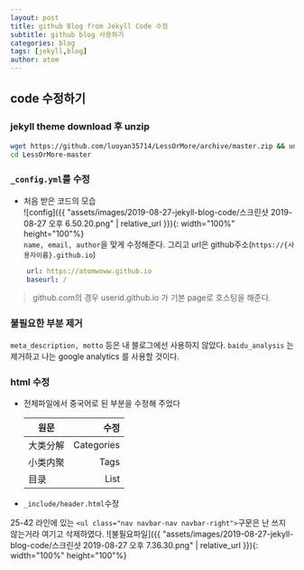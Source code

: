 ```yaml
---
layout: post
title: github Blog from Jekyll Code 수정
subtitle: github blog 사용하기
categories: blog
tags: [jekyll,blog]
author: atom
---
```


## code 수정하기

### jekyll theme download 후 unzip

```bash
wget https://github.com/luoyan35714/LessOrMore/archive/master.zip && unzip master.zip
cd LessOrMore-master
```

### `_config.yml`를 수정

* 처음 받은 코드의 모습  
![config]({{ "assets/images/2019-08-27-jekyll-blog-code/스크린샷 2019-08-27 오후 6.50.20.png" | relative_url }}){: width="100%" height="100"%}  
`name, email, author`을 맞게 수정해준다. 그리고 url은 github주소(`https://{사용자이름}.github.io`)

```yaml
    url: https://atomwoww.github.io
    baseurl: /
```

> github.com의 경우 userid.github.io 가 기본 page로 호스팅을 해준다.

### 불필요한 부분 제거

`meta_description, motto` 등은 내 블로그에선 사용하지 않았다. `baidu_analysis` 는 제거하고 나는 google analytics 를 사용할 것이다.

### html 수정

* 전체파일에서 중국어로 된 부분을 수정해 주었다

  | 원문 | 수정 |
  |---|---:|
  | 大类分解 | Categories |
  | 小类内聚 | Tags |
  | 目录 | List |
  
* `_include/header.html`수정

 25-42 라인에 있는 `<ul class="nav navbar-nav navbar-right">`구문은 난 쓰지 않는거라 여기고 삭제하였다.
![불필요파일]({{ "assets/images/2019-08-27-jekyll-blog-code/스크린샷 2019-08-27 오후 7.36.30.png" | relative_url }}){: width="100%" height="100"%}
